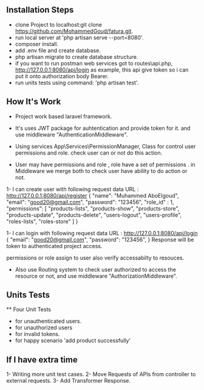 ## Installation Steps

-   clone Project to localhost:git clone https://github.com/MohammedGoud/fatura.git.
-   run local server at 'php artisan serve --port=8080'.
-   composer install.
-   add .env file and create database.
-   php artisan migrate to create database structure.
-   if you want to run postman web services got to routes\api.php, http://127.0.0.1:8080/api/login as example, this api give token so i can put it onto authorization body Bearer.
-   run units tests using command: 'php artisan test'.

## How It's Work

-   Project work based laravel framework.

-   It's uses JWT package for auhtentication and provide token for it. and use middleware "AuthenticationMiddleware".

-   Using services App\Services\PermissionManager, Class for control user permissions and role. check user can or not do this action.

-   User may have permissions and role , role have a set of permissions .
in Middleware we merge both to check user have ability to do action or not.


1- I can create user with following request data 
URL : http://127.0.0.1:8080/api/register
{
    "name": "Muhammed AboElgoud",
    "email": "good20@gmail.com",
    "password": "123456",
    "role_id" : 1,
    "permissions": [
        "products-lists",
        "products-show",
        "products-store",
        "products-update",
        "products-delete",
        "users-logout",
        "users-profile",
        "roles-lists",
        "roles-store"
    ]
}

1- I can login with following request data
URL : http://127.0.0.1:8080/api/login
{
    "email": "good20@gmail.com",
    "password": "123456",
}
Response will be token to authenticated project access.

permissions or role assign to user also verify accessabilty to resouces.

    

-  Also use Routing system to check user authorized to access the resource or not, and use middleware "AuthorizationMiddleware".

## Units Tests
**  Four Unit Tests
-  for unauthenticated users.
-  for unauthorized users
-  for invalid tokens.
-  for happy scenario 'add product successfully'


## If I have extra time
1- Writing more unit test cases.
2- Move Requests of APIs from controller to external requests.
3- Add Transformer Response.




    
